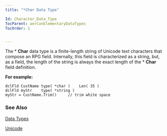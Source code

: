```yaml
---
title: "*Char Data Type"

Id: Character_Data_Type
TocParent: aerConElementaryDataTypes
TocOrder: 1


---
```


The * **Char** data type is a finite-length string of Unicode text characters that compose an RPG field. Internally, this field is characterized as a string, but, as a field, the length of the string is always the exact length of the * **Char** field definition. 

**For example:** 

```
dclFld CustName type( *char )    Len( 35 ) 
dclFld myStr    type( *string )
myStr = CustName.Trim()     // trim white space
```

### See Also
[Data Types](aerLrfDataTypesMain.html)

[Unicode](aerConUnicode.html) 
